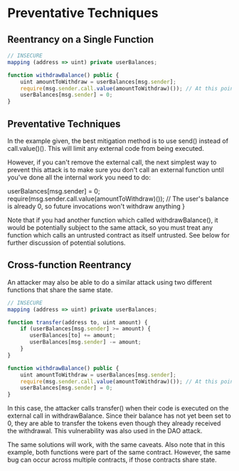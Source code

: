 # Preventative Techniques

## Reentrancy on a Single Function

```javascript
// INSECURE
mapping (address => uint) private userBalances;

function withdrawBalance() public {
    uint amountToWithdraw = userBalances[msg.sender];
    require(msg.sender.call.value(amountToWithdraw)()); // At this point, the caller's code is executed, and can call withdrawBalance again
    userBalances[msg.sender] = 0;
}
```

## Preventative Techniques

In the example given, the best mitigation method is to use send\(\) instead of call.value\(\)\(\). This will limit any external code from being executed.

However, if you can't remove the external call, the next simplest way to prevent this attack is to make sure you don't call an external function until you've done all the internal work you need to do:

userBalances\[msg.sender\] = 0; require\(msg.sender.call.value\(amountToWithdraw\)\(\)\); // The user's balance is already 0, so future invocations won't withdraw anything }

Note that if you had another function which called withdrawBalance\(\), it would be potentially subject to the same attack, so you must treat any function which calls an untrusted contract as itself untrusted. See below for further discussion of potential solutions.

## Cross-function Reentrancy

An attacker may also be able to do a similar attack using two different functions that share the same state.

```javascript
// INSECURE
mapping (address => uint) private userBalances;

function transfer(address to, uint amount) {
    if (userBalances[msg.sender] >= amount) {
       userBalances[to] += amount;
       userBalances[msg.sender] -= amount;
    }
}

function withdrawBalance() public {
    uint amountToWithdraw = userBalances[msg.sender];
    require(msg.sender.call.value(amountToWithdraw)()); // At this point, the caller's code is executed, and can call transfer()
    userBalances[msg.sender] = 0;
}
```

In this case, the attacker calls transfer\(\) when their code is executed on the external call in withdrawBalance. Since their balance has not yet been set to 0, they are able to transfer the tokens even though they already received the withdrawal. This vulnerability was also used in the DAO attack.

The same solutions will work, with the same caveats. Also note that in this example, both functions were part of the same contract. However, the same bug can occur across multiple contracts, if those contracts share state.

